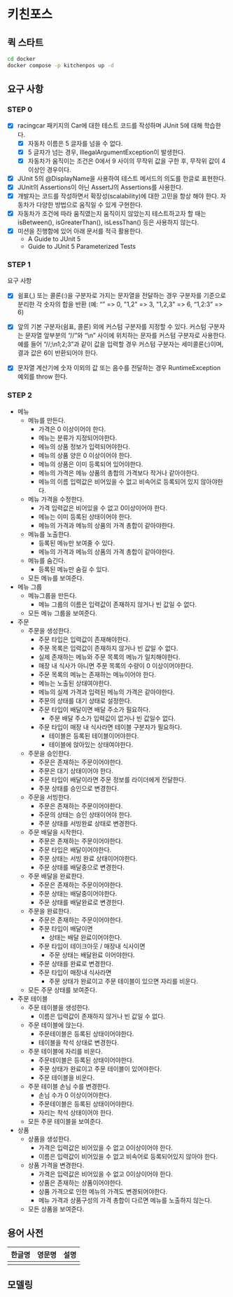 # 키친포스

## 퀵 스타트

```sh
cd docker
docker compose -p kitchenpos up -d
```

## 요구 사항

### STEP 0

- [x] racingcar 패키지의 Car에 대한 테스트 코드를 작성하며 JUnit 5에 대해 학습한다.
    - [x] 자동차 이름은 5 글자를 넘을 수 없다.
    - [x] 5 글자가 넘는 경우, IllegalArgumentException이 발생한다.
    - [x] 자동차가 움직이는 조건은 0에서 9 사이의 무작위 값을 구한 후, 무작위 값이 4 이상인 경우이다.
- [x] JUnit 5의 @DisplayName을 사용하여 테스트 메서드의 의도를 한글로 표현한다.
- [x] JUnit의 Assertions이 아닌 AssertJ의 Assertions를 사용한다.
- [x] 개발자는 코드를 작성하면서 확장성(scalability)에 대한 고민을 항상 해야 한다. 자동차가 다양한 방법으로 움직일 수 있게 구현한다.
- [x] 자동차가 조건에 따라 움직였는지 움직이지 않았는지 테스트하고자 할 때는 isBetween(), isGreaterThan(), isLessThan() 등은 사용하지 않는다.
- [x] 미션을 진행함에 있어 아래 문서를 적극 활용한다.
    - A Guide to JUnit 5
    - Guide to JUnit 5 Parameterized Tests

### STEP 1

요구 사항
- [x] 쉼표(,) 또는 콜론(:)을 구분자로 가지는 문자열을 전달하는 경우 구분자를 기준으로 분리한 각 숫자의 합을 반환 (예: “” => 0, "1,2" => 3, "1,2,3" => 6, “1,2:3” => 6)
- [x] 앞의 기본 구분자(쉼표, 콜론) 외에 커스텀 구분자를 지정할 수 있다. 커스텀 구분자는 문자열 앞부분의 “//”와 “\n” 사이에 위치하는 문자를 커스텀 구분자로 사용한다. 예를 들어 “//;\n1;2;3”과 같이 값을 입력할 경우 커스텀 구분자는 세미콜론(;)이며, 결과 값은 6이 반환되어야 한다.
- [x] 문자열 계산기에 숫자 이외의 값 또는 음수를 전달하는 경우 RuntimeException 예외를 throw 한다.


### STEP 2

- 메뉴
  - 메뉴를 만든다.
    - 가격은 0 이상이어야 한다.
    - 메뉴는 분류가 지정되어야한다.
    - 메뉴의 상품 정보가 입력되어야한다.
    - 메뉴의 상품 양은 0 이상이어야 한다.
    - 메뉴의 상품은 이미 등록되어 있어야한다.
    - 메뉴의 가격은 메뉴 상품의 총합의 가격보다 작거나 같아야한다.
    - 메뉴의 이름 입력값은 비어있을 수 없고 비속어로 등록되어 있지 않아야한다.
  - 메뉴 가격을 수정한다.
    - 가격 입력값은 비어있을 수 없고 0이상이어야 한다.
    - 메뉴는 이미 등록된 상태이어야 한다.
    - 메뉴의 가격과 메뉴의 상품의 가격 총합이 같아야한다.
  - 메뉴를 노출한다.
    - 등록된 메뉴만 보여줄 수 있다.
    - 메뉴의 가격과 메뉴의 상품의 가격 총합이 같아야한다.
  - 메뉴를 숨긴다.
    - 등록된 메뉴만 숨길 수 있다.
  - 모든 메뉴를 보여준다.
- 메뉴 그룹
  - 메뉴그룹을 만든다.
    - 메뉴 그룹의 이름은 입력값이 존재하지 않거나 빈 값일 수 없다.
  - 모든 메뉴 그룹을 보여준다.
- 주문
  - 주문을 생성한다.
    - 주문 타입은 입력값이 존재해야한다.
    - 주문 목록은 입력값이 존재하지 않거나 빈 값일 수 없다.
    - 실제 존재하는 메뉴와 주문 목록의 메뉴가 일치해야한다.
    - 매장 내 식사가 아니면 주문 목록의 수량이 0 이상이어야한다.
    - 주문 목록의 메뉴는 존재하는 메뉴이어야 한다.
    - 메뉴는 노출된 상태여야한다.
    - 메뉴의 실제 가격과 입력된 메뉴의 가격은 같아야한다.
    - 주문의 상태를 대기 상태로 설정한다.
    - 주문 타입이 배달이면 배달 주소가 필요하다.
      - 주문 배달 주소가 입력값이 없거나 빈 값일수 없다.
    - 주문 타입이 매장 내 식사라면 테이블 구분자가 필요하다.
      - 테이블은 등록된 테이블이어야한다.
      - 테이블에 앉아있는 상태여야한다.
  - 주문을 승인한다.
    - 주문은 존재하는 주문이어야한다.
    - 주문은 대기 상태이어야 한다.
    - 주문 타입이 배달이라면 주문 정보를 라이더에게 전달한다.
    - 주문 상태를 승인으로 변경한다.
  - 주문을 서빙한다.
    - 주문은 존재하는 주문이어야한다.
    - 주문의 상태는 승인 상태이어야 한다.
    - 주문 상태를 서빙완료 상태로 변경한다.
  - 주문 배달을 시작한다.
    - 주문은 존재하는 주문이어야한다.
    - 주문 타입은 배달이어야한다.
    - 주문 상태는 서빙 완료 상태이어야한다.
    - 주문 상태를 배달중으로 변경한다.
  - 주문 배달을 완료한다.
    - 주문은 존재하는 주문이어야한다.
    - 주문 상태는 배달중이어야한다.
    - 주문 상태를 배달완료로 변경한다.
  - 주문을 완료한다.
    - 주문은 존재하는 주문이어야한다.
    - 주문 타입이 배달이면
      - 상태는 배달 완료이어야한다.
    - 주문 타입이 테이크아웃 / 매장내 식사이면
      - 주문 상태는 배달완료 이어야한다.
    - 주문 상태를 완료로 변경한다.
    - 주문 타입이 매장내 식사라면
      - 주문 상태가 완료이고 주문 테이블이 있으면 자리를 비운다.
  - 모든 주문 상태를 보여준다.
- 주문 테이블
  - 주문 테이블을 생성한다.
    - 이름은 입력값이 존재하지 않거나 빈 값일 수 없다.
  - 주문 테이블에 앉는다.
    - 주문테이블은 등록된 상태이어야한다.
    - 테이블을 착석 상태로 변경한다.
  - 주문 테이블에 자리를 비운다.
    - 주문테이블은 등록된 상태이어야한다.
    - 주문 상태가 완료이고 주문 테이블이 있어야한다.
    - 주문 테이블을 비운다.
  - 주문 테이블 손님 수를 변경한다.
    - 손님 수가 0 이상이어야한다.
    - 주문테이블은 등록된 상태이어야한다.
    - 자리는 착석 상태이어야 한다.
  - 모든 주문 테이블을 보여준다.
- 상품
  - 상품을 생성한다.
    - 가격은 입력값은 비어있을 수 없고 0이상이어야 한다.
    - 이름은 입력값이 비어있을 수 없고 비속어로 등록되어있지 않아야 한다.
  - 상품 가격을 변경한다.
    - 가격은 입력값은 비어있을 수 없고 0이상이어야 한다.
    - 상품은 존재하는 상품이어야한다.
    - 상품 가격으로 인한 메뉴의 가격도 변경되어야한다.
    - 메뉴 가격과 상품구성의 가격 총합이 다르면 메뉴를 노출하지 않는다.
  - 모든 상품을 보여준다.
## 용어 사전

| 한글명 | 영문명 | 설명 |
| --- | --- | --- |
|  |  |  |

## 모델링
